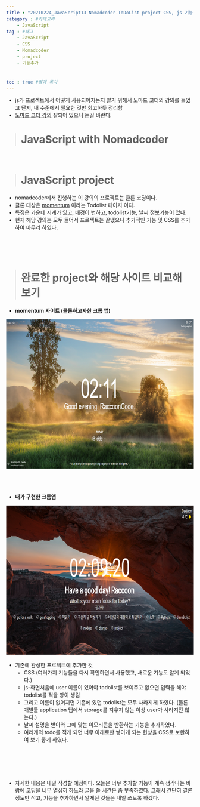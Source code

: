 ```yaml
---
title : "20210224_JavaScript13 Nomadcoder-ToDoList project CSS, js 기능 추가  " #제목
category : #카테고리
    - JavaScript
tag : #태그
    - JavaScript
    - CSS
    - Nomadcoder
    - project
    - 기능추가
   
   
toc : true #옆에 목차
---
```


- js가 프로젝트에서 어떻게 사용되어지는지 알기 위해서 노마드 코더의 강의를 들었고 단지, 내 수준에서 필요한 것만 회고하듯 정리함
- [노마드 코더 강의](https://nomadcoders.co/courses) 잘되어 있으니 듣길 바란다.

># JavaScript with Nomadcoder

<br>

># JavaScript project

- nomadcoder에서 진행하는 이 강의의 프로젝트는 클론 코딩이다.
- 클론 대상은 [momentum](https://chrome.google.com/webstore/detail/momentum/laookkfknpbbblfpciffpaejjkokdgca?hl=ko) 이라는 Todolist 페이지 이다.
- 특징은 가운데 시계가 있고, 배경이 변하고, todolist기능, 날씨 정보기능이 있다.
- 현재 해당 강의는 모두 들어서 프로젝트는 끝냈으나 추가적인 기능 및 CSS를 추가하여 마무리 하였다.

<br>
<br>
<br>

># 완료한 project와 해당 사이트 비교해 보기

- **momentum 사이트 (클론하고자한 크롬 앱)**

<p align="center"><img src="./../assets/img/momentum사이트.png" width="800" height="400"></p>

<br>
<br>

- **내가 구현한 크롬앱**

<p align="center"><img src="./../assets/img/todolist.png" width="800" height="400"></p>

- 기존에 완성한 프로젝트에 추가한 것
  - CSS (여러가지 기능들을 다시 확인하면서 사용했고, 새로운 기능도 알게 되었다.)
  - js-화면처음에 user 이름이 있어야 todolist를 보여주고 없으면 입력을 해야 todolist를 적을 창이 생김
  - 그리고 이름이 없어지면 기존에 있던 todolist는 모두 사라지게 하였다. (물론 개발툴 application 탭에서 storage를 지우지 않는 이상 user가 사라지진 않는다.)
  - 날씨 설명을 받아와 그에 맞는 이모티콘을 반환하는 기능을 추가하였다.
  - 여러개의 todo를 적게 되면 너무 아래로만 쌓이게 되는 현상을 CSS로 보완하여 보기 좋게 하였다.

<br>
<br>
<br>
<br>

- 자세한 내용은 내일 작성할 예정이다. 오늘은 너무 추가할 기능이 계속 생각나는 바람에 코딩을 너무 열심히 하느라 글을 쓸 시간은 좀 부족하였다. 그래서 간단히 결론정도만 적고, 기능을 추가하면서 알게된 것들은 내일 쓰도록 하겠다.
